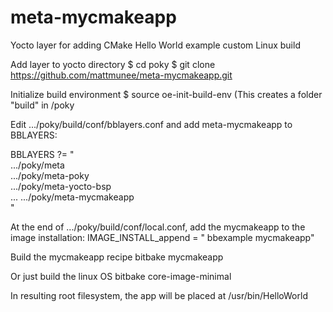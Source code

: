# meta-mycmakeapp
Yocto layer for adding CMake Hello World example custom Linux build

Add layer to yocto directory
$ cd poky
$ git clone https://github.com/mattmunee/meta-mycmakeapp.git

Initialize build environment
$ source oe-init-build-env
(This creates a folder "build" in /poky

Edit .../poky/build/conf/bblayers.conf and add meta-mycmakeapp to BBLAYERS:

BBLAYERS ?= " \
  .../poky/meta \
  .../poky/meta-poky \
  .../poky/meta-yocto-bsp \
  ...
  .../poky/meta-mycmakeapp \
  "

At the end of .../poky/build/conf/local.conf, add the mycmakeapp to the image installation:
IMAGE_INSTALL_append = " bbexample mycmakeapp"

Build the mycmakeapp recipe
bitbake mycmakeapp

Or just build the linux OS
bitbake core-image-minimal

In resulting root filesystem, the app will be placed at 
/usr/bin/HelloWorld
